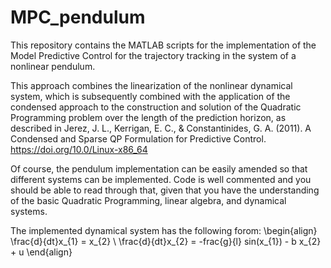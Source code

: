 # MPC_pendulum
This repository contains the MATLAB scripts for the implementation of the Model Predictive Control for the trajectory tracking
in the system of a nonlinear pendulum. 

This approach combines the linearization of the nonlinear dynamical system, which is subsequently combined with the application
of the condensed approach to the construction and solution of the Quadratic Programming problem over the length of the
prediction horizon, as described in
Jerez, J. L., Kerrigan, E. C., & Constantinides, G. A. (2011). A Condensed and Sparse QP Formulation for Predictive Control. https://doi.org/10.0/Linux-x86_64

Of course, the pendulum implementation can be easily amended so that different systems can be implemented. Code is well commented
and you should be able to read through that, given that you have the understanding of the basic Quadratic Programming,
linear algebra, and dynamical systems.

The implemented dynamical system has the following forom: 
\begin{align}
\frac{d}{dt}x_{1} = x_{2} \\
\frac{d}{dt}x_{2} = -frac{g}{l} sin(x_{1}) - b x_{2} + u
\end{align}
